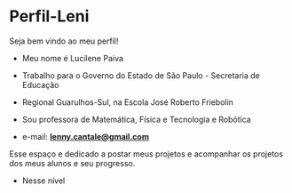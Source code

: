 # Perfil-Leni

Seja bem vindo ao meu perfíl!


- Meu nome é Lucilene Paiva
- Trabalho para o Governo do Estado de São Paulo - Secretaria de Educação
- Regional Guarulhos-Sul, na Escola José Roberto Friebolin
- Sou professora de Matemática, Física e Tecnologia e Robótica 

- e-mail:
**lenny.cantale@gmail.com**

Esse espaço e dedicado a postar meus projetos e acompanhar os projetos dos meus alunos e seu progresso. 

-  Nesse nível 

